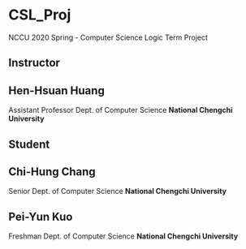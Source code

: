 # CSL_Proj
NCCU 2020 Spring - Computer Science Logic Term Project

## Instructor
<h2>Hen-Hsuan Huang</h2>
<p>
Assistant Professor
Dept. of Computer Science
<strong>National Chengchi University</strong>
</p>

## Student
<h2>Chi-Hung Chang</h2>
<p>
Senior
Dept. of Computer Science
<strong>National Chengchi University</strong>
</p>

<h2>Pei-Yun Kuo</h2>
<p>
Freshman
Dept. of Computer Science
<strong>National Chengchi University</strong>
</p>

